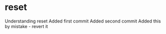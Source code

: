 # reset
Understanding reset
Added first commit
Added second commit
Added this by mistake - revert it
